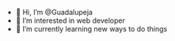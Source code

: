 - 👋 Hi, I’m @Guadalupeja
- 👀 I’m interested in web developer
- 🌱 I’m currently learning new ways to do things


<!---
Guadalupeja/Guadalupeja is a ✨ special ✨ repository because its `README.md` (this file) appears on your GitHub profile.
You can click the Preview link to take a look at your changes.
--->
